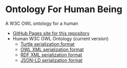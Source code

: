 # Ontology For Human Being

A W3C OWL ontology for a human

* [GitHub Pages site for this repository](https://zombiemaker.github.io/human-ontology/)
* Human W3C OWL Ontology (current version)
  * [Turtle serialization format](https://raw.githubusercontent.com/zombiemaker/human-ontology/main/human.owl)
  * [OWL XML serialization format](https://raw.githubusercontent.com/zombiemaker/human-ontology/main/human-owl-xml.owl)
  * [RDF XML serialization format](https://raw.githubusercontent.com/zombiemaker/human-ontology/main/human-rdf-xml.owl)
  * [JSON-LD serialization format](https://raw.githubusercontent.com/zombiemaker/human-ontology/main/human-json-ld.owl)